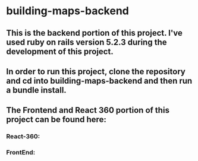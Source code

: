 # building-maps-backend
## This is the backend portion of this project. I've used ruby on rails version 5.2.3 during the development of this project.
## In order to run this project, clone the repository and cd into building-maps-backend and then run a bundle install.
## The Frontend and React 360 portion of this project can be found here:

### React-360: 
### FrontEnd: 
